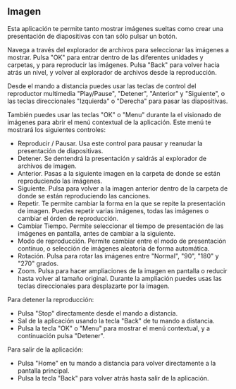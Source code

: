 ## Imagen

Esta aplicación te permite tanto mostrar imágenes sueltas como crear una presentación de diapositivas con tan sólo pulsar un botón.

Navega a través del explorador de archivos para seleccionar las imágenes a mostrar.
Pulsa "OK" para entrar dentro de las diferentes unidades y carpetas, y para reproducir las imágenes. Pulsa "Back" para volver hacia atrás un nivel, y volver al explorador de archivos desde la reproducción.

Desde el mando a distancia puedes usar las teclas de control del reproductor multimedia "Play/Pause", "Detener", "Anterior" y "Siguiente", o las teclas direccionales "Izquierda" o "Derecha" para pasar las diapositivas.

También puedes usar las teclas "OK" o "Menu" durante la el visionado de imágenes para abrir el menú contextual de la aplicación. Este menú te mostrará los siguientes controles:

- Reproducir / Pausar. Usa este control para pausar y reanudar la presentación de diapositivas.
- Detener. Se dentendrá la presentación y saldrás al explorador de archivos de imagen.
- Anterior. Pasas a la siguiente imagen en la carpeta de donde se están reproduciendo las imágenes.
- Siguiente. Pulsa para volver a la imagen anterior dentro de la carpeta de donde se están reproduciendo las canciones.
- Repetir. Te permite cambiar la forma en la que se repite la presentación de imagen. Puedes repetir varias imágenes, todas las imágenes o cambiar el órden de reproducción.
- Cambiar Tiempo. Permite seleccionar el tiempo de presentación de las imágenes en pantalla, antes de cambiar a la siguiente.
- Modo de reproducción. Permite cambiar entre el modo de presentación contínuo, o selección de imágenes aleatoria de forma automática.
- Rotación. Pulsa para rotar las imágenes entre "Normal", "90", "180" y "270" grados.
- Zoom. Pulsa para hacer ampliaciones de la imagen en pantalla o reducir hasta volver al tamaño original. Durante la ampliación puedes usas las teclas direccionales para desplazarte por la imagen.

Para detener la reproducción:
- Pulsa "Stop" directamente desde el mando a distancia.
- Sal de la aplicación usando la tecla "Back" de tu mando a distancia.
- Pulsa la tecla "OK" o "Menu" para mostrar el menú contextual, y a continuación pulsa "Detener". 

Para salir de la aplicación:
- Pulsa "Home" en tu mando a distancia para volver directamente a la pantalla principal.
- Pulsa la tecla "Back" para volver atrás hasta salir de la aplicación.





